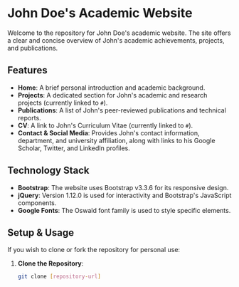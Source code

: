 # John Doe's Academic Website

Welcome to the repository for John Doe's academic website. The site offers a clear and concise overview of John's academic achievements, projects, and publications.

## Features

- **Home**: A brief personal introduction and academic background.
- **Projects**: A dedicated section for John's academic and research projects (currently linked to `#`).
- **Publications**: A list of John's peer-reviewed publications and technical reports.
- **CV**: A link to John's Curriculum Vitae (currently linked to `#`).
- **Contact & Social Media**: Provides John's contact information, department, and university affiliation, along with links to his Google Scholar, Twitter, and LinkedIn profiles.

## Technology Stack

- **Bootstrap**: The website uses Bootstrap v3.3.6 for its responsive design.
- **jQuery**: Version 1.12.0 is used for interactivity and Bootstrap's JavaScript components.
- **Google Fonts**: The Oswald font family is used to style specific elements.

## Setup & Usage

If you wish to clone or fork the repository for personal use:

1. **Clone the Repository**:

   ```bash
   git clone [repository-url]
